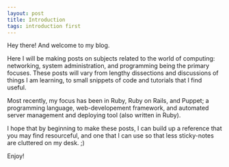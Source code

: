 ```yaml
---
layout: post
title: Introduction
tags: introduction first
---
```


Hey there!  And welcome to my blog.

Here I will be making posts on subjects related to the world of computing: 
networking, system administration, and programming being the primary focuses. 
These posts will vary from lengthy dissections and discussions of things I am 
learning, to small snippets of code and tutorials that I find useful.

Most recently, my focus has been in Ruby, Ruby on Rails, and Puppet; 
a programming language, web-developement framework, and automated server 
management and deploying tool (also written in Ruby).

I hope that by beginning to make these posts, I can build up a reference 
that you may find resourceful, and one that I can use so that less sticky-notes
are cluttered on my desk. ;)

Enjoy!

